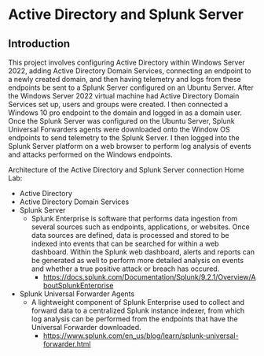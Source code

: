 # Active Directory and Splunk Server

## Introduction

This project involves configuring Active Directory within Windows Server 2022, adding Active Directory Domain Services, connecting an endpoint to a newly created domain, and then having telemetry and logs from these endpoints be sent to a Splunk Server configured on an Ubuntu Server. After the Windows Server 2022 virtual machine had Active Directory Domain Services set up, users and groups were created. I then connected a Windows 10 pro endpoint to the domain and logged in as a domain user. Once the Splunk Server was configured on the Ubuntu Server, Splunk Universal Forwarders agents were downloaded onto the Window OS endpoints to send telemetry to the Splunk Server. I then logged into the Splunk Server platform on a web browser to perform log analysis of events and attacks performed on the Windows endpoints.

Architecture of the Active Directory and Splunk Server connection Home Lab:
- Active Directory
- Active Directory Domain Services
- Splunk Server
    - Splunk Enterprise is software that performs data ingestion from several sources such as endpoints, applications, or websites. Once data sources are defined, data is processed and stored to be indexed into events that can be searched for within a web dashboard. Within the Splunk web dashboard, alerts and reports can be generated as well to perform more detailed analysis on events and whether a true positive attack or breach has occured.
        - https://docs.splunk.com/Documentation/Splunk/9.2.1/Overview/AboutSplunkEnterprise
-   Splunk Universal Forwarder Agents
    - A lightweight component of Splunk Enterprise used to collect and forward data to a centralized Splunk instance indexer, from which log analysis can be performed from the endpoints that have the Universal Forwarder downloaded.
        - https://www.splunk.com/en_us/blog/learn/splunk-universal-forwarder.html
